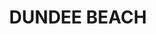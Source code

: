 ---
lastmod: '2025-04-06T06:05:19+00:00'
latitude: -12.72451307
layout: suburb
longitude: 130.3529386
postcode: 0840
state: NT
title: DUNDEE BEACH
url: /nt/dundee-beach/
---